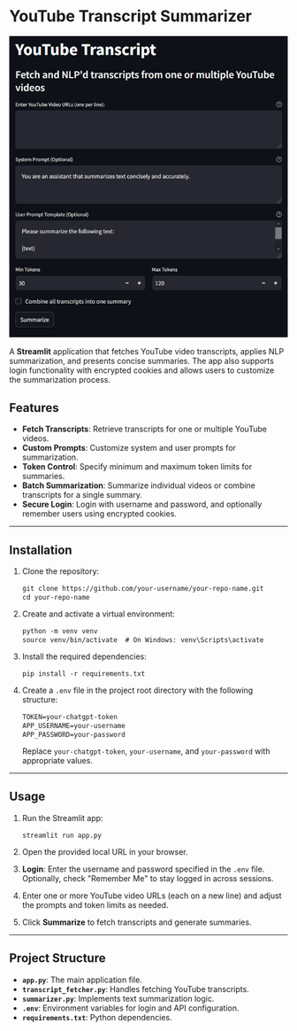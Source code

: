 # YouTube Transcript Summarizer

![Logo](img/screenshot.png)

A **Streamlit** application that fetches YouTube video transcripts, applies NLP summarization, and presents concise summaries. The app also supports login functionality with encrypted cookies and allows users to customize the summarization process.

## Features

- **Fetch Transcripts**: Retrieve transcripts for one or multiple YouTube videos.
- **Custom Prompts**: Customize system and user prompts for summarization.
- **Token Control**: Specify minimum and maximum token limits for summaries.
- **Batch Summarization**: Summarize individual videos or combine transcripts for a single summary.
- **Secure Login**: Login with username and password, and optionally remember users using encrypted cookies.

---

## Installation

1. Clone the repository:

   ```
   git clone https://github.com/your-username/your-repo-name.git
   cd your-repo-name
   ```

2. Create and activate a virtual environment:

   ```
   python -m venv venv
   source venv/bin/activate  # On Windows: venv\Scripts\activate
   ```

3. Install the required dependencies:

   ```
   pip install -r requirements.txt
   ```

4. Create a `.env` file in the project root directory with the following structure:

   ```
   TOKEN=your-chatgpt-token
   APP_USERNAME=your-username
   APP_PASSWORD=your-password
   ```

   Replace `your-chatgpt-token`, `your-username`, and `your-password` with appropriate values.

---

## Usage

1. Run the Streamlit app:

   ```
   streamlit run app.py
   ```

2. Open the provided local URL in your browser.

3. **Login**: Enter the username and password specified in the `.env` file. Optionally, check "Remember Me" to stay logged in across sessions.

4. Enter one or more YouTube video URLs (each on a new line) and adjust the prompts and token limits as needed.

5. Click **Summarize** to fetch transcripts and generate summaries.

---

## Project Structure

- **`app.py`**: The main application file.
- **`transcript_fetcher.py`**: Handles fetching YouTube transcripts.
- **`summarizer.py`**: Implements text summarization logic.
- **`.env`**: Environment variables for login and API configuration.
- **`requirements.txt`**: Python dependencies.

